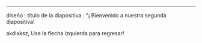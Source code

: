 ---
 diseño : título de la diapositiva
 : "¡ Bienvenido a nuestra segunda diapositiva! 
 
 akdlxksz,
Use la flecha izquierda para regresar!

